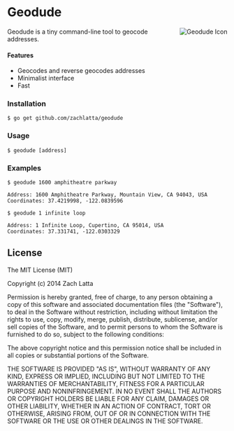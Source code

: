 # Geodude

<img src="http://i.imgur.com/IlE7oAi.png" alt="Geodude Icon" align="right" />
Geodude is a tiny command-line tool to geocode addresses.

#### Features

* Geocodes and reverse geocodes addresses
* Minimalist interface
* Fast

### Installation

    $ go get github.com/zachlatta/geodude

### Usage

    $ geodude [address]

### Examples

```
$ geodude 1600 amphitheatre parkway

Address: 1600 Amphitheatre Parkway, Mountain View, CA 94043, USA
Coordinates: 37.4219998, -122.0839596
```

```
$ geodude 1 infinite loop

Address: 1 Infinite Loop, Cupertino, CA 95014, USA
Coordinates: 37.331741, -122.0303329
```

## License

The MIT License (MIT)

Copyright (c) 2014 Zach Latta

Permission is hereby granted, free of charge, to any person obtaining a copy of
this software and associated documentation files (the "Software"), to deal in
the Software without restriction, including without limitation the rights to
use, copy, modify, merge, publish, distribute, sublicense, and/or sell copies
of the Software, and to permit persons to whom the Software is furnished to do
so, subject to the following conditions:

The above copyright notice and this permission notice shall be included in all
copies or substantial portions of the Software.

THE SOFTWARE IS PROVIDED "AS IS", WITHOUT WARRANTY OF ANY KIND, EXPRESS OR
IMPLIED, INCLUDING BUT NOT LIMITED TO THE WARRANTIES OF MERCHANTABILITY,
FITNESS FOR A PARTICULAR PURPOSE AND NONINFRINGEMENT. IN NO EVENT SHALL THE
AUTHORS OR COPYRIGHT HOLDERS BE LIABLE FOR ANY CLAIM, DAMAGES OR OTHER
LIABILITY, WHETHER IN AN ACTION OF CONTRACT, TORT OR OTHERWISE, ARISING FROM,
OUT OF OR IN CONNECTION WITH THE SOFTWARE OR THE USE OR OTHER DEALINGS IN THE
SOFTWARE.
